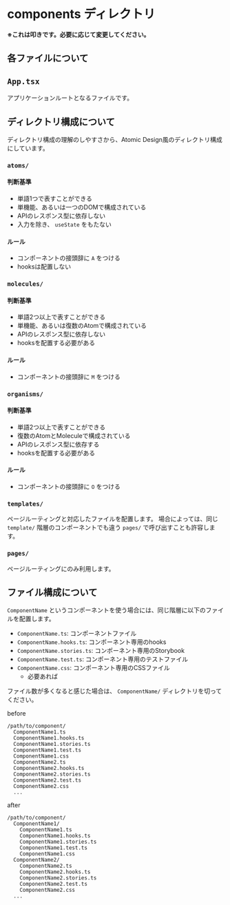# components ディレクトリ

**※これは叩きです。必要に応じて変更してください。**

## 各ファイルについて

## `App.tsx`

アプリケーションルートとなるファイルです。

## ディレクトリ構成について

ディレクトリ構成の理解のしやすさから、Atomic Design風のディレクトリ構成にしています。

### `atoms/`

#### 判断基準

- 単語1つで表すことができる
- 単機能、あるいは一つのDOMで構成されている
- APIのレスポンス型に依存しない
- 入力を除き、 `useState` をもたない

#### ルール

- コンポーネントの接頭辞に `A` をつける
- hooksは配置しない

### `molecules/`

#### 判断基準

- 単語2つ以上で表すことができる
- 単機能、あるいは復数のAtomで構成されている
- APIのレスポンス型に依存しない
- hooksを配置する必要がある

#### ルール

- コンポーネントの接頭辞に `M` をつける

### `organisms/`

#### 判断基準

- 単語2つ以上で表すことができる
- 復数のAtomとMoleculeで構成されている
- APIのレスポンス型に依存する
- hooksを配置する必要がある

#### ルール

- コンポーネントの接頭辞に `O` をつける

### `templates/`

ページルーティングと対応したファイルを配置します。
場合によっては、同じ `template/` 階層のコンポーネントでも違う `pages/` で呼び出すことも許容します。

### `pages/`

ページルーティングにのみ利用します。

## ファイル構成について

`ComponentName` というコンポーネントを使う場合には、同じ階層に以下のファイルを配置します。

- `ComponentName.ts`: コンポーネントファイル
- `ComponentName.hooks.ts`: コンポーネント専用のhooks
- `ComponentName.stories.ts`: コンポーネント専用のStorybook
- `ComponentName.test.ts`: コンポーネント専用のテストファイル
- `ComponentName.css`: コンポーネント専用のCSSファイル
  + 必要あれば

ファイル数が多くなると感じた場合は、 `ComponentName/` ディレクトリを切ってください。

before

```
/path/to/component/
  ComponentName1.ts
  ComponentName1.hooks.ts
  ComponentName1.stories.ts
  ComponentName1.test.ts
  ComponentName1.css
  ComponentName2.ts
  ComponentName2.hooks.ts
  ComponentName2.stories.ts
  ComponentName2.test.ts
  ComponentName2.css
  ...
```

after

```
/path/to/component/
  ComponentName1/
    ComponentName1.ts
    ComponentName1.hooks.ts
    ComponentName1.stories.ts
    ComponentName1.test.ts
    ComponentName1.css
  ComponentName2/
    ComponentName2.ts
    ComponentName2.hooks.ts
    ComponentName2.stories.ts
    ComponentName2.test.ts
    ComponentName2.css
  ...
```

